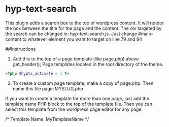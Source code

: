 hyp-text-search
===============

This plugin adds a search box to the top of wordpress content. It will render the box between the title for the page and the content. The div targeted by the search can be changed in: hyp-text-search.js. Just change #main-content to whatever element you want to target on line 79 and 84

##Instructions

1) Add this to the top of a page template (like page.php) above get_header(); Page templates located in the root directory of the theme.

```php
<?php $hypts_activate = 1 ?>
```

2) To create a custom page template, make a copy of page.php. Then name this file page-MYSLUG.php

If you want to create a template for more than one page, just add the template name PHP block to the top of the template file. Then you can select this template from the wordpress page editor for any page.

/* Template Name: MyTemplateName */
